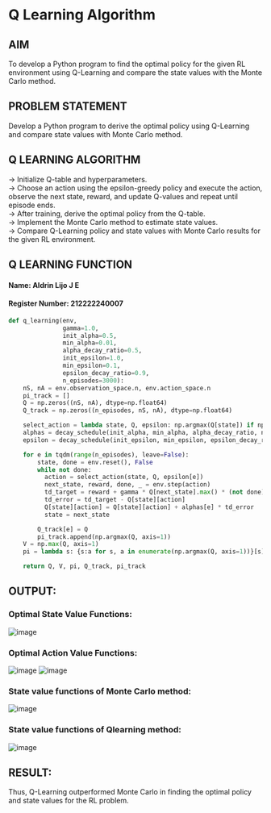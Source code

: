 # Q Learning Algorithm

## AIM
To develop a Python program to find the optimal policy for the given RL environment using Q-Learning and compare the state values with the Monte Carlo method.

## PROBLEM STATEMENT
Develop a Python program to derive the optimal policy using Q-Learning and compare state values with Monte Carlo method.

## Q LEARNING ALGORITHM
→ Initialize Q-table and hyperparameters.<br>
→ Choose an action using the epsilon-greedy policy and execute the action, observe the next state, reward, and update Q-values and repeat until episode ends.<br>
→ After training, derive the optimal policy from the Q-table.<br>
→ Implement the Monte Carlo method to estimate state values.<br>
→ Compare Q-Learning policy and state values with Monte Carlo results for the given RL environment.<br>

## Q LEARNING FUNCTION
#### Name: Aldrin Lijo J E
#### Register Number: 212222240007
```python
def q_learning(env,
               gamma=1.0,
               init_alpha=0.5,
               min_alpha=0.01,
               alpha_decay_ratio=0.5,
               init_epsilon=1.0,
               min_epsilon=0.1,
               epsilon_decay_ratio=0.9,
               n_episodes=3000):
    nS, nA = env.observation_space.n, env.action_space.n
    pi_track = []
    Q = np.zeros((nS, nA), dtype=np.float64)
    Q_track = np.zeros((n_episodes, nS, nA), dtype=np.float64)

    select_action = lambda state, Q, epsilon: np.argmax(Q[state]) if np.random.random() > epsilon else np.random.randint(len(Q[state]))
    alphas = decay_schedule(init_alpha, min_alpha, alpha_decay_ratio, n_episodes)
    epsilon = decay_schedule(init_epsilon, min_epsilon, epsilon_decay_ratio, n_episodes)

    for e in tqdm(range(n_episodes), leave=False):
        state, done = env.reset(), False
        while not done:
          action = select_action(state, Q, epsilon[e])
          next_state, reward, done, _ = env.step(action)
          td_target = reward + gamma * Q[next_state].max() * (not done)
          td_error = td_target - Q[state][action]
          Q[state][action] = Q[state][action] + alphas[e] * td_error
          state = next_state

        Q_track[e] = Q
        pi_track.append(np.argmax(Q, axis=1))
    V = np.max(Q, axis=1)
    pi = lambda s: {s:a for s, a in enumerate(np.argmax(Q, axis=1))}[s]

    return Q, V, pi, Q_track, pi_track
```





## OUTPUT:
### Optimal State Value Functions:
![image](https://github.com/user-attachments/assets/e5e9626b-13e6-4d88-aab6-02d13d3a4eec)

### Optimal Action Value Functions:
![image](https://github.com/user-attachments/assets/04915150-54ed-448b-b790-e0b80143cf2b)
![image](https://github.com/user-attachments/assets/cae85053-9e5f-449c-a28e-e0d2983662b2)

### State value functions of Monte Carlo method:
![image](https://github.com/user-attachments/assets/f7b74ab2-9377-4885-808a-392f8e2735a5)

### State value functions of Qlearning method:
![image](https://github.com/user-attachments/assets/865aec60-63cc-4524-8c66-d84085571b8b)

## RESULT:
Thus, Q-Learning outperformed Monte Carlo in finding the optimal policy and state values for the RL problem.
